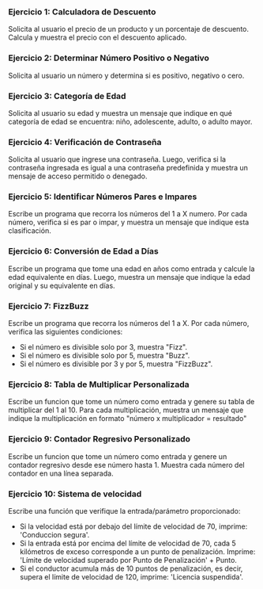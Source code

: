### Ejercicio 1: Calculadora de Descuento

Solicita al usuario el precio de un producto y un porcentaje de descuento. Calcula y muestra el precio con el descuento aplicado.

### Ejercicio 2: Determinar Número Positivo o Negativo

Solicita al usuario un número y determina si es positivo, negativo o cero.

### Ejercicio 3: Categoría de Edad

Solicita al usuario su edad y muestra un mensaje que indique en qué categoría de edad se encuentra: niño, adolescente, adulto, o adulto mayor.

### Ejercicio 4: Verificación de Contraseña

Solicita al usuario que ingrese una contraseña. Luego, verifica si la contraseña ingresada es igual a una contraseña predefinida y muestra un mensaje de acceso permitido o denegado.

### Ejercicio 5: Identificar Números Pares e Impares

Escribe un programa que recorra los números del 1 a X numero. Por cada número, verifica si es par o impar, y muestra un mensaje que indique esta clasificación.

### Ejercicio 6: Conversión de Edad a Días

Escribe un programa que tome una edad en años como entrada y calcule la edad equivalente en días. Luego, muestra un mensaje que indique la edad original y su equivalente en días.

### Ejercicio 7: FizzBuzz

Escribe un programa que recorra los números del 1 a X. Por cada número, verifica las siguientes condiciones:

- Si el número es divisible solo por 3, muestra "Fizz".
- Si el número es divisible solo por 5, muestra "Buzz".
- Si el número es divisible por 3 y por 5, muestra "FizzBuzz".

### Ejercicio 8: Tabla de Multiplicar Personalizada

Escribe un funcion que tome un número como entrada y genere su tabla de multiplicar del 1 al 10. Para cada multiplicación, muestra un mensaje que indique la multiplicación en formato "número x multiplicador = resultado"

### Ejercicio 9: Contador Regresivo Personalizado

Escribe un funcion que tome un número como entrada y genere un contador regresivo desde ese número hasta 1. Muestra cada número del contador en una línea separada.

### Ejercicio 10: Sistema de velocidad

Escribe una función que verifique la entrada/parámetro proporcionado:

- Si la velocidad está por debajo del límite de velocidad de 70, imprime: 'Conduccion segura'.
- Si la entrada está por encima del límite de velocidad de 70, cada 5 kilómetros de exceso corresponde a un punto de penalización. Imprime: 'Límite de velocidad superado por Punto de Penalización' + Punto.
- Si el conductor acumula más de 10 puntos de penalización, es decir, supera el límite de velocidad de 120, imprime: 'Licencia suspendida'.